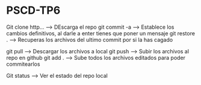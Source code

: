 # PSCD-TP6

Git clone http... --> DEscarga el repo
git commit -a --> Establece los cambios definitivos, al darle a enter tienes que poner un mensaje
git restore . --> Recuperas los archivos del ultimo commit por si la has cagado

git pull --> Descargar los archivos a local
git push --> Subir los archivos al repo en github
git add . --> Sube todos los archivos editados para poder commitearlos

Git status --> Ver el estado del repo local
